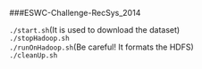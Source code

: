 ###ESWC-Challenge-RecSys_2014  

`./start.sh`(It is used to download the dataset)    
`./stopHadoop.sh`  
`./runOnHadoop.sh`(Be careful! It formats the HDFS)      
`./cleanUp.sh`  
